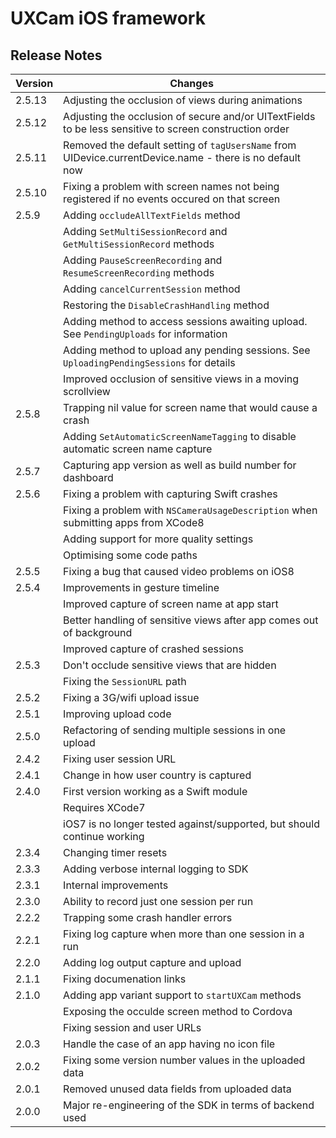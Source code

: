 # UXCam iOS framework

## Release Notes ##

Version | Changes
------- | ----------
2.5.13	| Adjusting the occlusion of views during animations
2.5.12	| Adjusting the occlusion of secure and/or UITextFields to be less sensitive to screen construction order
2.5.11	| Removed the default setting of `tagUsersName` from UIDevice.currentDevice.name - there is no default now
2.5.10	| Fixing a problem with screen names not being registered if no events occured on that screen
2.5.9	| Adding `occludeAllTextFields` method
		| Adding `SetMultiSessionRecord` and `GetMultiSessionRecord` methods
		| Adding `PauseScreenRecording` and `ResumeScreenRecording` methods
		| Adding `cancelCurrentSession` method
		| Restoring the `DisableCrashHandling` method
		| Adding method to access sessions awaiting upload. See `PendingUploads` for information
		| Adding method to upload any pending sessions. See `UploadingPendingSessions` for details
		| Improved occlusion of sensitive views in a moving scrollview
2.5.8	| Trapping nil value for screen name that would cause a crash 
		| Adding `SetAutomaticScreenNameTagging` to disable automatic screen name capture
2.5.7	| Capturing app version as well as build number for dashboard
2.5.6	| Fixing a problem with capturing Swift crashes
		| Fixing a problem with `NSCameraUsageDescription` when submitting apps from XCode8
		| Adding support for more quality settings
		| Optimising some code paths
2.5.5	| Fixing a bug that caused video problems on iOS8
2.5.4	| Improvements in gesture timeline
		| Improved capture of screen name at app start
		| Better handling of sensitive views after app comes out of background
		| Improved capture of crashed sessions
2.5.3	| Don't occlude sensitive views that are hidden
		| Fixing the `SessionURL` path
2.5.2	| Fixing a 3G/wifi upload issue
2.5.1	| Improving upload code
2.5.0	| Refactoring of sending multiple sessions in one upload
2.4.2	| Fixing user session URL
2.4.1	| Change in how user country is captured
2.4.0	| First version working as a Swift module
		| Requires XCode7
		| iOS7 is no longer tested against/supported, but should continue working
2.3.4	| Changing timer resets
2.3.3	| Adding verbose internal logging to SDK
2.3.1	| Internal improvements
2.3.0	| Ability to record just one session per run
2.2.2	| Trapping some crash handler errors
2.2.1	| Fixing log capture when more than one session in a run
2.2.0	| Adding log output capture and upload
2.1.1	| Fixing documenation links
2.1.0	| Adding app variant support to `startUXCam` methods
		| Exposing the occulde screen method to Cordova
		| Fixing session and user URLs
2.0.3	| Handle the case of an app having no icon file
2.0.2	| Fixing some version number values in the uploaded data
2.0.1	| Removed unused data fields from uploaded data
2.0.0	| Major re-engineering of the SDK in terms of backend used


